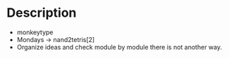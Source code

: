 # Description

- monkeytype
- Mondays ->  nand2tetris[2]
- Organize ideas and check module by module there is not another way.
